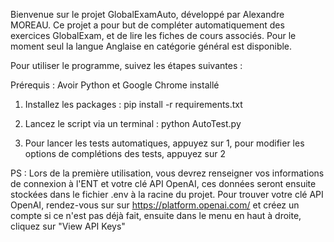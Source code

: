 Bienvenue sur le projet GlobalExamAuto, développé par Alexandre MOREAU.
Ce projet a pour but de compléter automatiquement des exercices GlobalExam, et de lire les fiches de cours associés.
Pour le moment seul la langue Anglaise en catégorie général est disponible.

Pour utiliser le programme, suivez les étapes suivantes :

Prérequis : Avoir Python et Google Chrome installé

1. Installez les packages : pip install -r requirements.txt

2. Lancez le script via un terminal : python AutoTest.py

3. Pour lancer les tests automatiques, appuyez sur 1, pour modifier les options de complétions des tests, appuyez sur 2

PS :  Lors de la première utilisation, vous devrez renseigner vos informations de connexion à l'ENT et votre clé API OpenAI, ces données seront ensuite stockées dans le fichier .env à la racine du projet.
Pour trouver votre clé API OpenAI, rendez-vous sur sur https://platform.openai.com/ et créez un compte si ce n'est pas déjà fait, ensuite dans le menu en haut à droite, cliquez sur "View API Keys"

